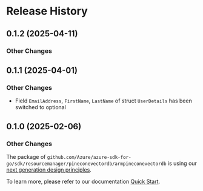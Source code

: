 # Release History

## 0.1.2 (2025-04-11)
### Other Changes


## 0.1.1 (2025-04-01)
### Other Changes

- Field `EmailAddress`, `FirstName`, `LastName` of struct `UserDetails` has been switched to optional

## 0.1.0 (2025-02-06)
### Other Changes

The package of `github.com/Azure/azure-sdk-for-go/sdk/resourcemanager/pineconevectordb/armpineconevectordb` is using our [next generation design principles](https://azure.github.io/azure-sdk/general_introduction.html).

To learn more, please refer to our documentation [Quick Start](https://aka.ms/azsdk/go/mgmt).